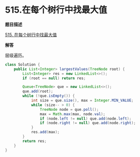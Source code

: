 # 515.在每个树行中找最大值

**题目描述**

[515. 在每个树行中找最大值](https://leetcode-cn.com/problems/find-largest-value-in-each-tree-row/)

**解答**

层级遍历。

```java
class Solution {
    public List<Integer> largestValues(TreeNode root) {
        List<Integer> res = new LinkedList<>();
        if (root == null) return res;

        Queue<TreeNode> que = new LinkedList<>();
        que.add(root);
        while (!que.isEmpty()) {
            int size = que.size(), max = Integer.MIN_VALUE;
            while (size-- > 0) {
                TreeNode node = que.poll();
                max = Math.max(max, node.val);
                if (node.left != null) que.add(node.left);
                if (node.right != null) que.add(node.right);
            }
            res.add(max);
        }
        return res;
    }
}
```
